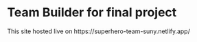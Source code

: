 <h1>Team Builder for final project</h1>
This site hosted live on https://superhero-team-suny.netlify.app/